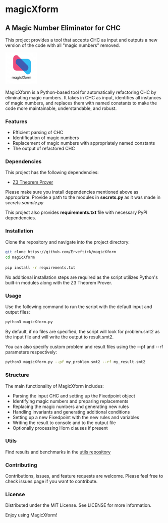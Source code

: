# magicXform
## A Magic Number Eliminator for CHC
This project provides a tool that accepts CHC as input and outputs a new version of the code with all "magic numbers" removed.

<img src="logo.png" width="20%" alt="Blaster Development" id="logo">

MagicXform is a Python-based tool for automatically refactoring CHC by eliminating magic numbers. It takes in CHC as input, identifies all instances of magic numbers, and replaces them with named constants to make the code more maintainable, understandable, and robust.

### Features
- Efficient parsing of CHC
- Identification of magic numbers
- Replacement of magic numbers with appropriately named constants
- The output of refactored CHC

### Dependencies

This project has the following dependencies:

- [Z3 Theorem Prover](https://github.com/Z3Prover/z3)

Please make sure you install dependencies mentioned above as appropriate. Provide a path to the modules in **secrets.py** as it was made in *secrets.sample.py*

This project also provides **requirements.txt** file with necessary PyPl dependencies.


### Installation
Clone the repository and navigate into the project directory:

```bash
git clone https://github.com/Erveftick/magicXform
cd magicXform

pip install -r requirements.txt
```

No additional installation steps are required as the script utilizes Python's built-in modules along with the Z3 Theorem Prover.

### Usage
Use the following command to run the script with the default input and output files:

```bash
python3 magicXform.py
```

By default, if no files are specified, the script will look for problem.smt2 as the input file and will write the output to result.smt2.

You can also specify custom problem and result files using the --pf and --rf parameters respectively:

```bash
python3 magicXform.py --pf my_problem.smt2 --rf my_result.smt2
```

### Structure
The main functionality of MagicXform includes:

- Parsing the input CHC and setting up the Fixedpoint object
- Identifying magic numbers and preparing replacements
- Replacing the magic numbers and generating new rules
- Handling invariants and generating additional conditions
- Setting up a new Fixedpoint with the new rules and variables
- Writing the result to console and to the output file
- Optionally processing Horn clauses if present

### Utils
Find results and benchmarks in the [utils repository](https://github.com/Erveftick/magicXform-utils)

### Contributing
Contributions, issues, and feature requests are welcome. Please feel free to check issues page if you want to contribute.

### License
Distributed under the MIT License. See LICENSE for more information.

Enjoy using MagicXform!
